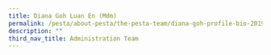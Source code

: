 ```yaml
---
title: Diana Goh Luan En (Mdm)
permalink: /pesta/about-pesta/the-pesta-team/diana-goh-profile-bio-2019/
description: ""
third_nav_title: Administration Team
---
```

